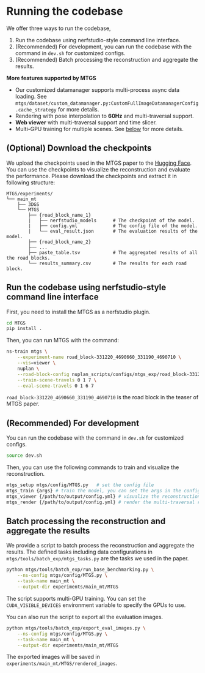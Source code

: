 # Running the codebase

We offer three ways to run the codebase, 

1. Run the codebase using nerfstudio-style command line interface.
2. (Recommended) For development, you can run the codebase with the command in `dev.sh` for customized configs.
3. (Recommended) Batch processing the reconstruction and aggregate the results.

**More features supported by MTGS**

- Our customized datamanager supports multi-process async data loading. See `mtgs/dataset/custom_datamanager.py:CustomFullImageDatamanagerConfig.cache_strategy` for more details.
- Rendering with pose interpolation to **60Hz** and multi-traversal support.
- **Web viewer** with multi-traversal support and time slicer.
- Multi-GPU training for multiple scenes. See [below](#batch-processing-the-reconstruction-and-aggregate-the-results) for more details.

## (Optional) Download the checkpoints

We upload the checkpoints used in the MTGS paper to the [Hugging Face](https://huggingface.co/datasets/OpenDriveLab/MTGS/tree/main/MTGS_paper_ckpts). 
You can use the checkpoints to visualize the reconstruction and evaluate the performance.
Please download the checkpoints and extract it in following structure:

```
MTGS/experiments/
└── main_mt
    ├── 3DGS
    └── MTGS
        ├── {road_block_name_1}
        |   ├── nerfstudio_models      # The checkpoint of the model.
        |   ├── config.yml             # The config file of the model.
        |   └── eval_result.json       # The evaluation results of the model.
        ├── {road_block_name_2}
        ├── ...
        ├── paste_table.tsv            # The aggregated results of all the road blocks.
        └── results_summary.csv        # The results for each road block.
```

## Run the codebase using nerfstudio-style command line interface
First, you need to install the MTGS as a nerfstudio plugin.
```bash
cd MTGS
pip install .
```

Then, you can run MTGS with the command:
```bash
ns-train mtgs \
    --experiment-name road_block-331220_4690660_331190_4690710 \
    --vis=viewer \
    nuplan \
    --road-block-config nuplan_scripts/configs/mtgs_exp/road_block-331220_4690660_331190_4690710.yml \
    --train-scene-travels 0 1 7 \
    --eval-scene-travels 0 1 6 7
```
`road_block-331220_4690660_331190_4690710` is the road block in the teaser of MTGS paper.

## (Recommended) For development
You can run the codebase with the command in `dev.sh` for customized configs.
```bash
source dev.sh
```

Then, you can use the following commands to train and visualize the reconstruction.
```bash
mtgs_setup mtgs/config/MTGS.py   # set the config file
mtgs_train {args} # train the model, you can set the args in the config file or in the command line
mtgs_viewer {/path/to/output/config.yml} # visualize the reconstruction with web viewer
mtgs_render {/path/to/output/config.yml} # render the multi-traversal reconstruction under interpolated poses
```

## Batch processing the reconstruction and aggregate the results

We provide a script to batch process the reconstruction and aggregate the results.
The defined tasks including data configurations in `mtgs/tools/batch_exp/mtgs_tasks.py` are the tasks we used in the paper.

```bash
python mtgs/tools/batch_exp/run_base_benchmarking.py \
    --ns-config mtgs/config/MTGS.py \
    --task-name main_mt \
    --output-dir experiments/main_mt/MTGS
```

The script supports multi-GPU training. You can set the `CUDA_VISIBLE_DEVICES` environment variable to specify the GPUs to use.

You can also run the script to export all the evaluation images.
```bash
python mtgs/tools/batch_exp/export_eval_images.py \
    --ns-config mtgs/config/MTGS.py \
    --task-name main_mt \
    --output-dir experiments/main_mt/MTGS
```

The exported images will be saved in `experiments/main_mt/MTGS/rendered_images`.
